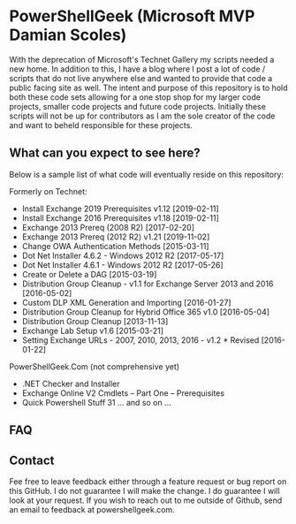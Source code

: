 # PowerShellGeek (Microsoft MVP Damian Scoles)
With the deprecation of Microsoft's Technet Gallery my scripts needed a new home.  In addition to this, I have a blog where I post a lot of code / scripts that do not live anywhere else and wanted to provide that code a public facing site as well.  The intent and purpose of this repository is to hold both these code sets allowing for a one stop shop for my larger code projects, smaller code projects and future code projects.  Initially these scripts will not be up for contributors as I am the sole creator of the code and want to beheld responsible for these projects.

## What can you expect to see here?

Below is a sample list of what code will eventually reside on this repository:

Formerly on Technet:
* Install Exchange 2019 Prerequisites v1.12 [2019-02-11]
* Install Exchange 2016 Prerequisites v1.18 [2019-02-11]
* Exchange 2013 Prereq (2008 R2)  [2017-02-20]
* Exchange 2013 Prereq (2012 R2) v1.21 [2019-11-02]
* Change OWA Authentication Methods [2015-03-11]
* Dot Net Installer 4.6.2 - Windows 2012 R2 [2017-05-17]
* Dot Net Installer 4.6.1 - Windows 2012 R2 [2017-05-26]
* Create or Delete a DAG  [2015-03-19]
* Distribution Group Cleanup - v1.1 for Exchange Server 2013 and 2016 [2016-05-02]
* Custom DLP XML Generation and Importing [2016-01-27]
* Distribution Group Cleanup for Hybrid Office 365 v1.0 [2016-05-04]
* Distribution Group Cleanup  [2013-11-13]
* Exchange Lab Setup v1.6 [2015-03-21]
* Setting Exchange URLs - 2007, 2010, 2013, 2016 - v1.2 * Revised [2016-01-22]

PowerShellGeek.Com (not comprehensive yet)

* .NET Checker and Installer
* Exchange Online V2 Cmdlets – Part One – Prerequisites
* Quick Powershell Stuff 31
... and so on ...

## FAQ

<Future FAQ will appear here>

## Contact
Fee free to leave feedback either through a feature request or bug report on this GitHub.  I do not guarantee I will make the change.  I do guarantee I will look at your request.  If you wish to reach out to me outside of Github, send an email to feedback at powershellgeek.com.
